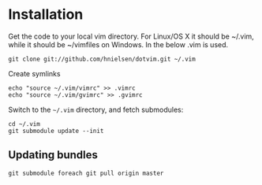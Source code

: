 # Installation

Get the code to your local vim directory. For Linux/OS X it should be ~/.vim, while it should be ~/vimfiles on Windows.
In the below .vim is used.

    git clone git://github.com/hnielsen/dotvim.git ~/.vim

Create symlinks

    echo "source ~/.vim/vimrc" >> .vimrc
    echo "source ~/.vim/gvimrc" >> .gvimrc

Switch to the `~/.vim` directory, and fetch submodules:

    cd ~/.vim
    git submodule update --init

## Updating bundles

    git submodule foreach git pull origin master
